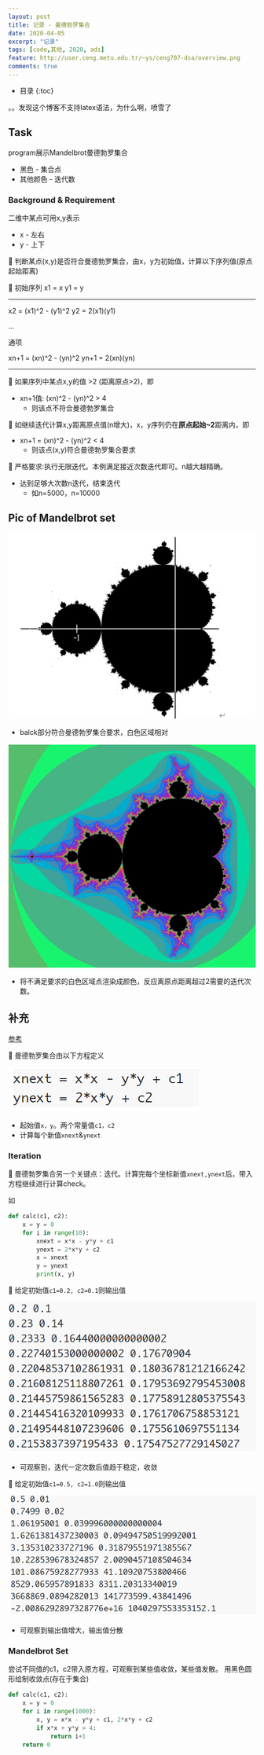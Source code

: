 ```yaml
---
layout: post
title: 记录 - 曼德勃罗集合
date: 2020-04-05
excerpt: "记录"
tags: [code,其他, 2020, ads]
feature: http://user.ceng.metu.edu.tr/~ys/ceng707-dsa/overview.png
comments: true
---
```


* 目录
{:toc}

。。发现这个博客不支持latex语法，为什么啊，喷雪了

## Task

program展示Mandelbrot曼德勃罗集合

* 黑色 - 集合点
* 其他颜色 - 迭代数

### Background & Requirement

二维中某点可用x,y表示

* x - 左右
* y - 上下

🍊 判断某点(x,y)是否符合曼德勃罗集合，由x，y为初始值，计算以下序列值(原点起始距离)

🍬 初始序列
x1 = x
y1 = y

---

x2 = (x1)^2 - (y1)^2
y2 = 2(x1)(y1)

...

通项

xn+1 = (xn)^2 - (yn)^2
yn+1 = 2(xn)(yn)

---

🍊 如果序列中某点x,y的值 >2 (距离原点>2)，即

* xn+1值: (xn)^2 - (yn)^2 > 4
  * 则该点不符合曼德勃罗集合

🍊 如继续迭代计算x,y距离原点值(n增大)，x，y序列仍在**原点起始~2**距离内，即

* xn+1 = (xn)^2 - (yn)^2 < 4
  * 则该点(x,y)符合曼德勃罗集合要求

🍬 严格要求:执行无限迭代。本例满足接近次数迭代即可。n越大越精确。

* 达到足够大次数n迭代，结束迭代
  * 如n=5000，n=10000

## Pic of Mandelbrot set

![](/static/2020-04-05-00-40-14.png)

* balck部分符合曼德勃罗集合要求，白色区域相对

![](/static/2020-04-05-01-07-42.png)

* 将不满足要求的白色区域点渲染成颜色，反应离原点距离超过2需要的迭代次数。

## 补充

[参考](https://www.pythoninformer.com/python-projects/graphics-projects/mandelbrot/)

🍊 曼德勃罗集合由以下方程定义

![](/static/2020-04-06-20-19-17.png)

* 起始值`x，y`。两个常量值`c1，c2`
* 计算每个新值`xnext`&`ynext`

### Iteration

🍊 曼德勃罗集合另一个关键点：迭代。计算完每个坐标新值`xnext,ynext`后，带入方程继续进行计算check。

如

```python
def calc(c1, c2):
    x = y = 0
    for i in range(10):
        xnext = x*x - y*y + c1
        ynext = 2*x*y + c2
        x = xnext
        y = ynext
        print(x, y)
```

🍬 给定初始值`c1=0.2, c2=0.1`则输出值

![](/static/2020-04-06-20-24-38.png)

* 可观察到，迭代一定次数后值趋于稳定，收敛

🍬 给定初始值`c1=0.5, c2=1.0`则输出值

![](/static/2020-04-07-19-34-21.png)

* 可观察到输出值增大，输出值分散

### Mandelbrot Set

尝试不同值的c1，c2带入原方程，可观察到某些值收敛，某些值发散。
用黑色圆形绘制收敛点(存在于集合)

```python
def calc(c1, c2):
    x = y = 0
    for i in range(1000):
        x, y = x*x - y*y + c1, 2*x*y + c2
        if x*x + y*y > 4:
            return i+1
    return 0
```

